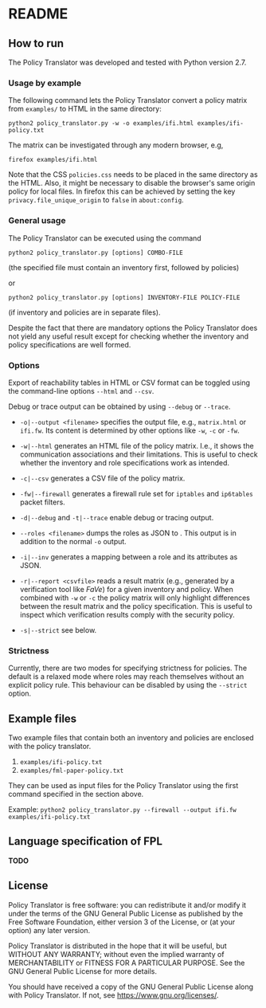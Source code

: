 # README

## How to run

The Policy Translator was developed and tested with Python version 2.7.

### Usage by example

The following command lets the Policy Translator convert a policy matrix from
`examples/` to HTML in the same directory:

``python2 policy_translator.py -w -o examples/ifi.html examples/ifi-policy.txt``

The matrix can be investigated through any modern browser, e.g,

``firefox examples/ifi.html``

Note that the CSS `policies.css` needs to be placed in the same directory as the
HTML.
Also, it might be necessary to disable the browser's same origin policy for
local files.
In firefox this can be achieved by setting the key `privacy.file_unique_origin`
to `false` in `about:config`.


### General usage

The Policy Translator can be executed using the command

``python2 policy_translator.py [options] COMBO-FILE``

(the specified file must contain an inventory first, followed by policies)

or

``python2 policy_translator.py [options] INVENTORY-FILE POLICY-FILE``

(if inventory and policies are in separate files).

Despite the fact that there are mandatory options the Policy Translator does not
yield any useful result except for checking whether the inventory and policy
specifications are well formed.

### Options

Export of reachability tables in HTML or CSV format can be toggled using the
command-line options ``--html`` and ``--csv``.

Debug or trace output can be obtained by using ``--debug`` or ``--trace``.

 - `-o|--output <filename>` specifies the output file, e.g., `matrix.html` or
`ifi.fw`. Its content is determined by other options like `-w`, `-c` or `-fw`.

 - `-w|--html` generates an HTML file of the policy matrix. I.e., it shows the
communication associations and their limitations.
This is useful to check whether the inventory and role specifications work as
intended.

 - `-c|--csv` generates a CSV file of the policy matrix.

 - `-fw|--firewall` generates a firewall rule set for `iptables` and `ip6tables`
packet filters.

 - `-d|--debug` and `-t|--trace` enable debug or tracing output.

 - `--roles <filename>` dumps the roles as JSON to <filename>. This output is in
addition to the normal `-o` output.

 - `-i|--inv` generates a mapping between a role and its attributes as JSON.

 - `-r|--report <csvfile>` reads a result matrix (e.g., generated by a
verification tool like _FaVe_) for a given inventory and policy.
When combined with `-w` or `-c` the policy matrix will only highlight
differences between the result matrix and the policy specification.
This is useful to inspect which verification results comply with the security
policy.

 - `-s|--strict` see below.

### Strictness

Currently, there are two modes for specifying strictness for policies.
The default is a relaxed mode where roles may reach themselves without an
explicit policy rule.
This behaviour can be disabled by using the ``--strict`` option.

## Example files

Two example files that contain both an inventory and policies are enclosed with the policy translator. 

1. ``examples/ifi-policy.txt``
2. ``examples/fml-paper-policy.txt``

They can be used as input files for the Policy Translator using the first command specified in the section above.

Example: ``python2 policy_translator.py --firewall --output ifi.fw examples/ifi-policy.txt``

## Language specification of FPL

**TODO**

## License

Policy Translator is free software: you can redistribute it and/or modify it under the terms of the GNU General Public License as published by the Free Software Foundation, either version 3 of the License, or (at your option) any later version.

Policy Translator is distributed in the hope that it will be useful, but WITHOUT ANY WARRANTY; without even the implied warranty of MERCHANTABILITY or FITNESS FOR A PARTICULAR PURPOSE.  See the GNU General Public License for more details.

You should have received a copy of the GNU General Public License along with Policy Translator.  If not, see <https://www.gnu.org/licenses/>.
